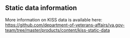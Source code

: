 ## Static data information

More information on KISS data is available here: https://github.com/department-of-veterans-affairs/va.gov-team/tree/master/products/content/kiss-static-data
